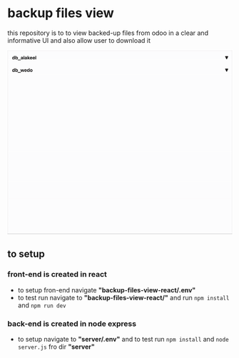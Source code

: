 # backup files view
this repository is to to view backed-up files from odoo in a clear and informative UI and also allow user to download it

![Demo of UI](Images/ScreenRecording2025-06-08at7.56.48PM-ezgif.com-video-to-gif-converter.gif)

## to setup
### front-end is created in react
- to setup fron-end navigate **"backup-files-view-react/.env"**
- to test run navigate to **"backup-files-view-react/"** and run `npm install` and `npm run dev`
### back-end is created in node express
- to setup navigate to **"server/.env"** and to test run `npm install` and `node server.js` fro dir **"server"**